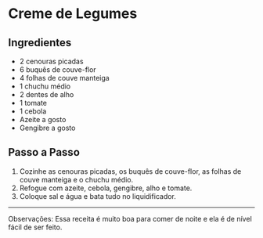 # Creme de Legumes

## Ingredientes

* 2 cenouras picadas
* 6 buquês de couve-flor 
* 4 folhas de couve manteiga 
* 1 chuchu médio
* 2 dentes de alho
* 1 tomate
* 1 cebola
* Azeite a gosto
* Gengibre a gosto


## Passo a Passo

1. Cozinhe as cenouras picadas, os buquês de couve-flor, as folhas de couve manteiga e o chuchu médio.
2. Refogue com azeite, cebola, gengibre, alho e tomate.
3. Coloque sal e água e bata tudo no liquidificador.

---
Observações: Essa receita é muito boa para comer de noite e ela é de nível fácil de ser feito.
